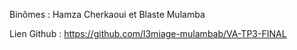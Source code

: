 Binômes : Hamza Cherkaoui et Blaste Mulamba

Lien Github : https://github.com/l3miage-mulambab/VA-TP3-FINAL